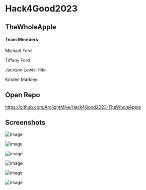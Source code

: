 # Hack4Good2023 

## TheWholeApple
#### Team Members
Michael Ford

Tiffany Ford

Jackson Lewis-Hite

Kirsten Markley

## Open Repo
https://github.com/ArclightMike/Hack4Good2023-TheWholeApple

## Screenshots
![image](https://github.com/ArclightMike/Hack4Good2023-TheWholeApple/assets/29443385/47e4ff97-8497-41a1-ae49-666d9ef9d0bb)

![image](https://github.com/ArclightMike/Hack4Good2023-TheWholeApple/assets/29443385/f0fb1a10-ca27-4ae7-90ab-20907b0f5d70)

![image](https://github.com/ArclightMike/Hack4Good2023-TheWholeApple/assets/29443385/dbce3629-1921-4ce0-b87d-fbb1ed46a8da)

![image](https://github.com/ArclightMike/Hack4Good2023-TheWholeApple/assets/29443385/e401c296-6736-4d0b-b3df-4be604d184fb)

![image](https://github.com/ArclightMike/Hack4Good2023-TheWholeApple/assets/29443385/836e4c6f-f839-434c-9deb-2f7461011225)

![image](https://github.com/ArclightMike/Hack4Good2023-TheWholeApple/assets/29443385/6e605c11-295d-401d-b959-0d76befb611e)
